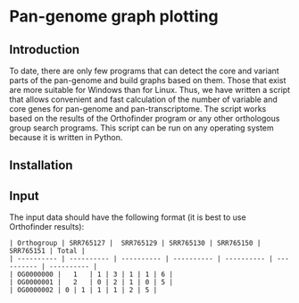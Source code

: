 # Pan-genome graph plotting

## Introduction
To date, there are only few programs that can detect the core and variant parts of the pan-genome and build graphs based on them. Those that exist are more suitable for Windows than for Linux. Thus, we have written a script that allows convenient and fast calculation of the number of variable and core genes for pan-genome and pan-transcriptome. The script works based on the results of the Orthofinder program or any other orthologous group search programs. This script can be run on any operating system because it is written in Python. 

## Installation 

## Input
The input data should have the following format (it is best to use Orthofinder results):
```
| Orthogroup | SRR765127 |	SRR765129 | SRR765130 |	SRR765150 |	SRR765151 |	Total |
| ---------- | ---------- | ---------- | ---------- | ---------- | ---------- | ---------- |
| OG0000000 |	1	| 1	| 3	| 1	| 1	| 6 |
| OG0000001 |	2	| 0 | 2	| 1	| 0	| 5 |
| OG0000002	| 0	| 1	| 1	| 1	| 2	| 5 |

```
